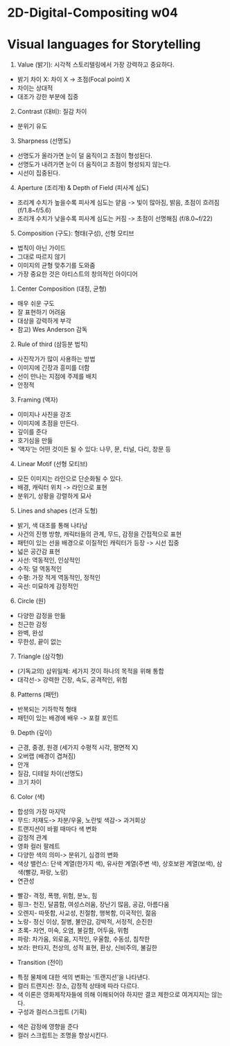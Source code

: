 # 2D-Digital-Compositing w04
Visual languages for Storytelling
=============
1.	Value (밝기): 시각적 스토리텔링에서 가장 강력하고 중요하다.
-	밝기 차이 X: 차이 X -> 초점(Focal point) X
-	차이는 상대적 
-	대조가 강한 부분에 집중

2.	Contrast (대비): 질감 차이
-	분위기 유도

3.	Sharpness (선명도)
-	선명도가 올라가면 눈이 덜 움직이고 초점이 형성된다.
-	선명도가 내려가면 눈이 더 움직이고 초점이 형성되지 않는다.
-	시선이 집중된다.

4.	Aperture (조리개) & Depth of Field (피사계 심도)
-	조리계 수치가 높을수록 피사계 심도는 얕음 -> 빛이 많아짐, 밝음, 초점이 흐려짐 (f/1.8~f/5.6)
-	조리개 수치가 낮을수록 피사계 심도는 커짐 -> 초점이 선명해짐 (f/8.0~f/22)

5.	Composition (구도): 형태(구성), 선형 모티브
-	법칙이 아닌 가이드
-	그대로 따르지 않기
-	이미지의 균형 맞추기를 도와줌
-	가장 중요한 것은 아티스트의 창의적인 아이디어
1)	Center Composition (대칭, 균형)
-	매우 쉬운 구도
-	잘 표현하기 어려움
-	대상을 강력하게 부각
-	참고) Wes Anderson 감독
2)	Rule of third (삼등분 법칙)
-	사진작가가 많이 사용하는 방법
-	이미지에 긴장과 흥미를 더함
-	선이 만나는 지점에 주제를 배치
-	안정적
3)	Framing (액자)
-	이미지나 사진을 강조
-	이미지에 초점을 만든다.
-	깊이를 준다
-	호기심을 만듦
-	‘액자’는 어떤 것이든 될 수 있다: 나무, 문, 터널, 다리, 창문 등
4)	Linear Motif (선형 모티브)
-	모든 이미지는 라인으로 단순화될 수 있다.
-	배경, 캐릭터 위치 -> 라인으로 표현
-	분위기, 상황을 강렬하게 묘사
5)	Lines and shapes (선과 도형)
-	밝기, 색 대조를 통해 나타남
-	사건의 진행 방향, 캐릭터들의 관계, 무드, 감정을 간접적으로 표현
-	패턴이 있는 선을 배경으로 이질적인 캐릭터가 등장 -> 시선 집중
-	넓은 공간감 표현
-	사선: 역동적인, 인상적인
-	수직: 덜 역동적인
-	수평: 가장 적게 역동적인, 정적인
-	곡선: 미묘하게 감정적인
6)	Circle (원)
-	다양한 감정을 만듦
-	친근한 감정
-	완벽, 완성
-	무한성, 끝이 없는
7)	Triangle (삼각형)
-	(기독교의) 삼위일체: 세가지 것이 하나의 목적을 위해 통합
-	대각선-> 강력한 긴장, 속도, 공격적인, 위험
8)	Patterns (패턴)
-	반복되는 기하학적 형태
-	패턴이 있는 배경에 배우 -> 포컬 포인트
9)	Depth (깊이)
-	근경, 중경, 원경 (세가지 수평적 시각, 평면적 X)
-	오버랩 (배경이 겹쳐짐)
-	안개
-	질감, 디테일 차이(선명도)
-	크기 차이

6.	Color (색)
-	합성의 가장 마지막
-	무드: 저재도-> 차분/우울, 노란빛 색감-> 과거회상
-	트랜지션이 바뀔 때마다 색 변화
-	감정적 관계
-	영화 컬러 팔레트
-	다양한 색의 의미-> 분위기, 심경의 변화
-	색상 밸런스: 단색 계열(한가지 색), 유사한 계열(주변 색), 상호보완 계열(보색), 삼색(빨강, 파랑, 노랑)
-	연관성
*	빨강- 격정, 폭행, 위험, 분노, 힘
*	핑크- 천진, 달콤함, 여성스러움, 장난기 많음, 공감, 아름다움
*	오렌지- 따뜻함, 사교성, 친절함, 행복함, 이국적인, 젊음
*	노랑- 정신 이상, 질병, 불안감, 강박적, 서정적, 순진한
*	초록- 자연, 미숙, 오염, 불길함, 어두움, 위험
*	파랑: 차가움, 외로움, 지적인, 우울함, 수동성, 침착한
*	보라: 판타지, 천상의, 성적 표현, 환상, 신비주의, 불길한
-	Transition (전이)
*	특정 물체에 대한 색의 변화는 ‘트랜지션’을 나타낸다.
*	컬러 트랜지션: 장소, 감정적 상태에 따라 다르다.
*	색 이론은 영화제작자들에 의해 이해되어야 하지만 결코 제한으로 여겨지지는 않는다.
*	구성과 컬러스크립트 (기획)
-	색은 감정에 영향을 준다
-	컬러 스크립트는 조명을 향상시킨다.
